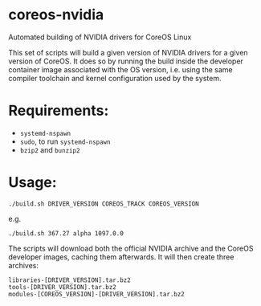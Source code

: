 # coreos-nvidia
Automated building of NVIDIA drivers for CoreOS Linux

This set of scripts will build a given version of NVIDIA drivers for a
given version of CoreOS. It does so by running the build inside the
developer container image associated with the OS version, i.e. using the
same compiler toolchain and kernel configuration used by the system.

# Requirements:

 - `systemd-nspawn`
 - `sudo`, to run `systemd-nspawn`
 - `bzip2` and `bunzip2`

# Usage:

`./build.sh DRIVER_VERSION COREOS_TRACK COREOS_VERSION`

e.g.

`./build.sh 367.27 alpha 1097.0.0`

The scripts will download both the official NVIDIA archive and the
CoreOS developer images, caching them afterwards. It will then create
three archives:

```
libraries-[DRIVER_VERSION].tar.bz2
tools-[DRIVER_VERSION].tar.bz2
modules-[COREOS_VERSION]-[DRIVER_VERSION].tar.bz2
```

